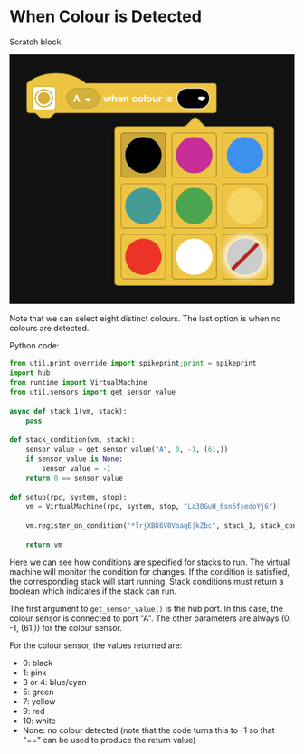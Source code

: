 # When Colour is Detected

Scratch block:

![when colour](https://raw.githubusercontent.com/markbush/mindstorms-51515/master/blocks/event/when-colour.png)

Note that we can select eight distinct colours.  The last option is when no colours are detected.

Python code:

```python
from util.print_override import spikeprint;print = spikeprint
import hub
from runtime import VirtualMachine
from util.sensors import get_sensor_value

async def stack_1(vm, stack):
    pass

def stack_condition(vm, stack):
    sensor_value = get_sensor_value("A", 0, -1, (61,))
    if sensor_value is None:
        sensor_value = -1
    return 0 == sensor_value

def setup(rpc, system, stop):
    vm = VirtualMachine(rpc, system, stop, "La30GuH_6sn6fsedoYj6")

    vm.register_on_condition("*lrjXBK6V0VoaqE|kZbc", stack_1, stack_condition)

    return vm
```

Here we can see how conditions are specified for stacks to run.  The virtual machine will monitor the condition for changes.  If the condition is satisfied, the corresponding stack will start running.  Stack conditions must return a boolean which indicates if the stack can run.

The first argument to `get_sensor_value()` is the hub port.  In this case, the colour sensor is connected to port "A".  The other parameters are always (0, -1, (61,)) for the colour sensor.

For the colour sensor, the values returned are:

* 0: black
* 1: pink
* 3 or 4: blue/cyan
* 5: green
* 7: yellow
* 9: red
* 10: white
* None: no colour detected (note that the code turns this to -1 so that "==" can be used to produce the return value)
